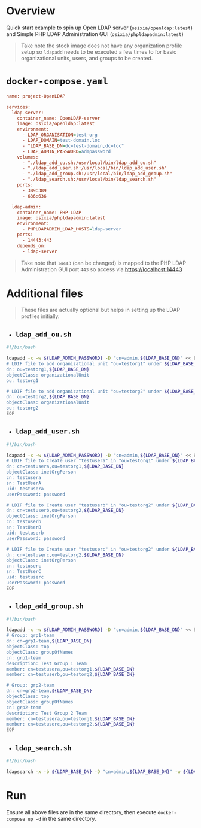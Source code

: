 # Overview

Quick start example to spin up Open LDAP server (`osixia/openldap:latest`) and Simple PHP LDAP Administration GUI (`osixia/phpldapadmin:latest`)

> Take note the stock image does not have any organization profile setup so `ldapadd` needs to be executed a few times to for basic organizational units, users, and groups to be created.

# `docker-compose.yaml`
```ini
name: project-OpenLDAP

services:
  ldap-server:
    container_name: OpenLDAP-server
    image: osixia/openldap:latest
    environment:
      - LDAP_ORGANISATION=test-org
      - LDAP_DOMAIN=test-domain.loc
      - "LDAP_BASE_DN=dc=test-domain,dc=loc"
      - LDAP_ADMIN_PASSWORD=admpassword
    volumes:
      - "./ldap_add_ou.sh:/usr/local/bin/ldap_add_ou.sh"
      - "./ldap_add_user.sh:/usr/local/bin/ldap_add_user.sh"
      - "./ldap_add_group.sh:/usr/local/bin/ldap_add_group.sh"
      - "./ldap_search.sh:/usr/local/bin/ldap_search.sh"
    ports:
      - 389:389
      - 636:636

  ldap-admin:
    container_name: PHP-LDAP
    image: osixia/phpldapadmin:latest
    environment:
      - PHPLDAPADMIN_LDAP_HOSTS=ldap-server
    ports:
      - 14443:443
    depends_on:
      - ldap-server
```
> Take note that `14443` (can be changed) is mapped to the PHP LDAP Administration GUI port `443` so access via [https://localhost:14443](https://localhost:14443)

# Additional files
> These files are actually optional but helps in setting up the LDAP profiles initially.

- ## `ldap_add_ou.sh`
```bash
#!/bin/bash

ldapadd -x -w ${LDAP_ADMIN_PASSWORD} -D "cn=admin,${LDAP_BASE_DN}" << EOF
# LDIF file to add organizational unit "ou=testorg1" under ${LDAP_BASE_DN}
dn: ou=testorg1,${LDAP_BASE_DN}
objectClass: organizationalUnit
ou: testorg1

# LDIF file to add organizational unit "ou=testorg2" under ${LDAP_BASE_DN}
dn: ou=testorg2,${LDAP_BASE_DN}
objectClass: organizationalUnit
ou: testorg2
EOF
```

- ## `ldap_add_user.sh`
```bash
#!/bin/bash

ldapadd -x -w ${LDAP_ADMIN_PASSWORD} -D "cn=admin,${LDAP_BASE_DN}" << EOF
# LDIF file to Create user "testusera" in "ou=testorg1" under ${LDAP_BASE_DN}
dn: cn=testusera,ou=testorg1,${LDAP_BASE_DN}
objectClass: inetOrgPerson
cn: testusera
sn: TestUserA
uid: testusera
userPassword: password

# LDIF file to Create user "testuserb" in "ou=testorg2" under ${LDAP_BASE_DN}
dn: cn=testuserb,ou=testorg2,${LDAP_BASE_DN}
objectClass: inetOrgPerson
cn: testuserb
sn: TestUserB
uid: testuserb
userPassword: password

# LDIF file to Create user "testuserc" in "ou=testorg2" under ${LDAP_BASE_DN}
dn: cn=testuserc,ou=testorg2,${LDAP_BASE_DN}
objectClass: inetOrgPerson
cn: testuserc
sn: TestUserC
uid: testuserc
userPassword: password
EOF
```

- ## `ldap_add_group.sh`
```bash
#!/bin/bash

ldapadd -x -w ${LDAP_ADMIN_PASSWORD} -D "cn=admin,${LDAP_BASE_DN}" << EOF
# Group: grp1-team
dn: cn=grp1-team,${LDAP_BASE_DN}
objectClass: top
objectClass: groupOfNames
cn: grp1-team
description: Test Group 1 Team
member: cn=testusera,ou=testorg1,${LDAP_BASE_DN}
member: cn=testuserb,ou=testorg2,${LDAP_BASE_DN}

# Group: grp2-team
dn: cn=grp2-team,${LDAP_BASE_DN}
objectClass: top
objectClass: groupOfNames
cn: grp2-team
description: Test Group 2 Team
member: cn=testusera,ou=testorg1,${LDAP_BASE_DN}
member: cn=testuserc,ou=testorg2,${LDAP_BASE_DN}
EOF
```

- ## `ldap_search.sh`
```bash
#!/bin/bash

ldapsearch -x -b ${LDAP_BASE_DN} -D "cn=admin,${LDAP_BASE_DN}" -w ${LDAP_ADMIN_PASSWORD} -s sub "objectclass=*"
```

# Run

Ensure all above files are in the same directory, then execute `docker-compose up -d` in the same directory.